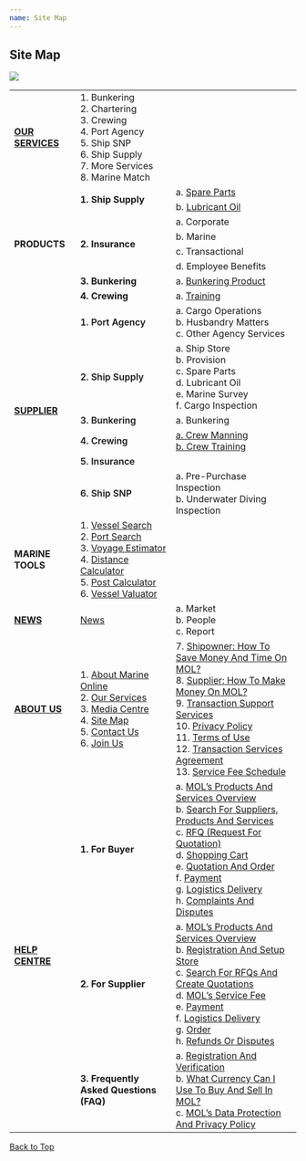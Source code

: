 ```yaml
---
name: Site Map
---
```


## Site Map

![](https://bwec-file.oss-cn-hongkong.aliyuncs.com/cms/sitemap.jpg)

<table>
  <tr>
    <td><a href="https://aboutus.marineonline.com/docs/knowus/ourservices"><b>OUR SERVICES</b></a></td>
    <td>1. Bunkering <br>2. Chartering <br>3. Crewing <br>4. Port Agency <br>5. Ship SNP <br>6. Ship Supply <br>7. More Services <br>8. Marine Match</td>
    <td></td>
  </tr>
  <tr>
    <td rowspan="8"><b>PRODUCTS</b></td>
    <td rowspan="2"><b>1. Ship Supply</b></td>
    <td>a. <a href="https://www.marineonline.com/ship-supply/products?cateId=220388697768460300&catePid=220387843036413964&startPage=1">Spare Parts</a><br></td>
  </tr>
  <tr>
    <td>b. <a href="https://www.marineonline.com/ship-supply/products?cateId=220389456266395660&catePid=220387843069968396&startPage=1">Lubricant Oil</a></td>
  </tr>
  <tr>
    <td rowspan="4"><b>2. Insurance</b></td>
    <td>a. Corporate<br></td>
  </tr>
  <tr>
    <td>b. Marine</td>
  </tr>
  <tr>
    <td>c. Transactional</td>
  </tr>
  <tr>
    <td>d. Employee Benefits</td>
  </tr>
  <tr>
    <td><b>3. Bunkering</b></td>
    <td>a. <a href="https://www.marineonline.com/bunkering/services">Bunkering Product</a></td>
  </tr>
  <tr>
    <td><b>4. Crewing</b></td>
    <td>a. <a href="https://www.marineonline.com/crewing/training-courses?cateId=222845074709445633&startPage=1">Training</a></td>
  </tr>
  <tr>
    <td rowspan="6"><a href="https://www.marineonline.com/search/supplier"><b>SUPPLIER</b></a></td>
    <td><span style="font-weight:600">1. Port Agency</span></td>
    <td>a. Cargo Operations<br>b. Husbandry Matters<br>c. Other Agency Services</td>
  </tr>
  <tr>
    <td><span style="font-weight:600">2. Ship Supply</span></td>
    <td>a. Ship Store<br>b. Provision<br>c. Spare Parts<br>d. Lubricant Oil<br>e. Marine Survey<br>f. Cargo Inspection</td>
  </tr>
  <tr>
    <td><span style="font-weight:600">3. Bunkering</span></td>
    <td>a. Bunkering</td>
  </tr>
  <tr>
    <td><span style="font-weight:600">4. Crewing</span></td>
    <td><a href="https://www.marineonline.com/search/supplier?business_category[0]=CWMAN">a. Crew Manning</a><br><a href="https://www.marineonline.com/search/service?cateId=222846493944478209&catePid=220392733796204556&startPage=1&pageSize=10&layout=row">b. Crew Training</a></td>
  </tr>
  <tr>
    <td><span style="font-weight:600">5. Insurance</span></td>
    <td></td>
  </tr>
  <tr>
    <td><span style="font-weight:600">6. Ship SNP</span></td>
    <td>a. Pre-Purchase Inspection<br>b. Underwater Diving Inspection</td>
  </tr>
  <tr>
    <td><b>MARINE TOOLS</b></td>
    <td>1. <a href="https://www.marineonline.com/tools/vessel-search">Vessel Search</a><br>2. <a href="https://www.marineonline.com/tools/port-search">Port Search</a><br>3. <a href="https://www.marineonline.com/tools/voyage-estimator">Voyage Estimator</a><br>4. <a href="https://www.marineonline.com/tools/distance-calculator">Distance Calculator</a><br>5. <a href="https://www.marineonline.com/tools/port-cost-calculator">Post Calculator</a><br>6. <a href="https://www.marineonline.com/tools/vessel-valuator">Vessel Valuator</a></td>
    <td></td>
  </tr>
  <tr>
    <td><b><a href="https://www.marineonline.com/maritime-news">NEWS</a></b></td>
    <td><a href="https://www.marineonline.com/maritime-news">News</a></td>
    <td>a. Market<br>b. People<br>c. Report</td>
  </tr>
  <tr>
    <td><b><a href="https://aboutus.marineonline.com/docs/knowus/aboutus">ABOUT US</a></b></td>
    <td>1. <a href="https://aboutus.marineonline.com/docs/knowus/aboutus">About Marine Online</a><br>2. <a href="https://aboutus.marineonline.com/docs/knowus/ourservices">Our Services</a><br>3. <a href="https://aboutus.marineonline.com/docs/knowus/mediacentre">Media Centre</a><br>4. <a href="https://aboutus.marineonline.com/docs/knowus/sitemap">Site Map</a><br>5. <a href="https://aboutus.marineonline.com/docs/connect/contactus">Contact Us</a><br>6. <a href="https://aboutus.marineonline.com/docs/connect/joinus">Join Us</a><br></td>
    <td>7. <a href="https://aboutus.marineonline.com/docs/business/business_shipowner">Shipowner: How To Save Money And Time On MOL?</a><br>8. <a href="https://aboutus.marineonline.com/docs/business/business_supplier">Supplier: How To Make Money On MOL?</a><br>9. <a href="https://aboutus.marineonline.com/docs/business/business_support">Transaction Support Services</a><br>10. <a href="https://aboutus.marineonline.com/docs/terms/policy">Privacy Policy</a><br>11. <a href="https://aboutus.marineonline.com/docs/terms/tnc">Terms of Use</a><br>12. <a href="https://aboutus.marineonline.com/docs/terms/agreement">Transaction Services Agreement </a><br>13. <a href="https://aboutus.marineonline.com/docs/terms/fee">Service Fee Schedule</a><br>
  </tr>
  <tr>
    <td rowspan="3"><b><a href="https://docs.marineonline.com/docs">HELP CENTRE </a></b></td>
    <td><span style="font-weight:bold">1. For Buyer</span></td>
    <td>a. <a href="https://docs.marineonline.com/docs/buyer/mol_prod_ser_overview">MOL’s Products And Services Overview</a><br>b. <a href="https://docs.marineonline.com/docs/buyer/search_sup_prod_ser">Search For Suppliers, Products And Services</a><br>c. <a href="https://docs.marineonline.com/docs/buyer/rfq">RFQ (Request For Quotation)</a><br>d. <a href="https://docs.marineonline.com/docs/buyer/shopping_cart">Shopping Cart</a><br>e. <a href="https://docs.marineonline.com/docs/buyer/quotation_and_order">Quotation And Order</a><br>f. <a href="https://docs.marineonline.com/docs/buyer/payment">Payment</a><br>g. <a href="https://docs.marineonline.com/docs/buyer/logistics_delivery">Logistics Delivery</a><br>h. <a href="https://docs.marineonline.com/docs/buyer/complaints_and_disputes">Complaints And Disputes</a></td>
  </tr>
  <tr>
    <td><span style="font-weight:bold">2. For Supplier</span></td>
    <td>a. <a href="https://docs.marineonline.com/docs/supplier/mol_prod_ser_overview">MOL’s Products And Services Overview</a><br>b. <a href="https://docs.marineonline.com/docs/supplier/register_setup_store">Registration And Setup Store</a><br>c. <a href="https://docs.marineonline.com/docs/supplier/search_rfqs_create_quotations">Search For RFQs And Create Quotations</a><br>d. <a href="https://docs.marineonline.com/docs/supplier/mol_service_fee">MOL’s Service Fee</a><br>e. <a href="https://docs.marineonline.com/docs/supplier/payment">Payment</a><br>f. <a href="https://docs.marineonline.com/docs/supplier/logistics_delivery">Logistics Delivery</a><br>g. <a href="https://docs.marineonline.com/docs/supplier/order">Order</a><br>h. <a href="https://docs.marineonline.com/docs/supplier/refunds_disputes">Refunds Or Disputes</a></td>
  </tr>
  <tr>
    <td><span style="font-weight:bold">3. Frequently Asked Questions (FAQ)</span></td>
    <td>a. <a href="https://docs.marineonline.com/docs/faq/reg_verify">Registration And Verification</a><br>b. <a href="https://docs.marineonline.com/docs/faq/currency_mol">What Currency Can I Use To Buy And Sell In MOL?</a><br>c. <a href="https://docs.marineonline.com/docs/faq/mol_data_protection_privacy">MOL’s Data Protection And Privacy Policy</a></td>
  </tr>
</table>

  [Back to Top](sitemap#)
